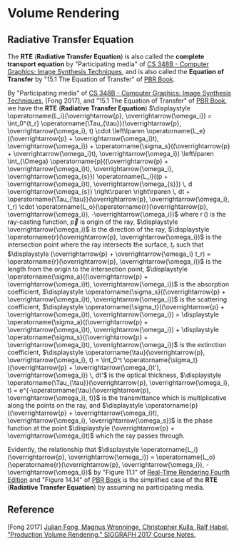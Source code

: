 # Volume Rendering

## Radiative Transfer Equation 

The **RTE** (**Radiative Transfer Equation**) is also called the **complete transport equation** by "Participating media" of [CS 348B - Computer Graphics: Image Synthesis Techniques](http://www-graphics.stanford.edu/courses/cs348b-96/), and is also called the **Equation of Transfer** by "15.1 The Equation of Transfer" of [PBR Book](https://pbr-book.org/3ed-2018/Light_Transport_II_Volume_Rendering/The_Equation_of_Transfer).  

By "Participating media" of [CS 348B - Computer Graphics: Image Synthesis Techniques](http://www-graphics.stanford.edu/courses/cs348b-96/), \[Fong 2017\], and "15.1 The Equation of Transfer" of [PBR Book](https://pbr-book.org/3ed-2018/Light_Transport_II_Volume_Rendering/The_Equation_of_Transfer), we have the **RTE** (**Radiative Transfer Equation**) $\displaystyle \operatorname{L_i}(\overrightarrow{p}, \overrightarrow{\omega_i}) = \int_0^{t_r} \operatorname{\Tau_{\tau}}(\overrightarrow{p}, \overrightarrow{\omega_i}, t) \cdot \left\lparen \operatorname{L_e}((\overrightarrow{p} + \overrightarrow{\omega_i}t), \overrightarrow{\omega_i}) + \operatorname{\sigma_s}((\overrightarrow{p} + \overrightarrow{\omega_i}t), \overrightarrow{\omega_i}) \left\lparen \int_{\Omega} \operatorname{p}((\overrightarrow{p} + \overrightarrow{\omega_i}t), \overrightarrow{\omega_i}, \overrightarrow{\omega_{s}}) \operatorname{L_i}((p + \overrightarrow{\omega_i}t), \overrightarrow{\omega_{s}}) \, d \overrightarrow{\omega_{s}} \right\rparen \right\rparen \, dt + \operatorname{\Tau_{\tau}}(\overrightarrow{p}, \overrightarrow{\omega_i}, t_r) \cdot \operatorname{L_o}(\operatorname{r}(\overrightarrow{p}, \overrightarrow{\omega_i}), -\overrightarrow{\omega_i})$ where $\displaystyle \operatorname{r}()$ is the ray-casting function, $\displaystyle \overrightarrow{p}$ is origin of the ray, $\displaystyle \overrightarrow{\omega_i}$ is the direction of the ray, $\displaystyle \operatorname{r}(\overrightarrow{p}, \overrightarrow{\omega_i})$ is the intersection point where the ray intersects the surface, $\displaystyle t_r$ such that $\displaystyle (\overrightarrow{p} + \overrightarrow{\omega_i} t_r) = \operatorname{r}(\overrightarrow{p}, \overrightarrow{\omega_i})$ is the length from the origin to the intersection point, $\displaystyle \operatorname{\sigma_a}((\overrightarrow{p} + \overrightarrow{\omega_i}t), \overrightarrow{\omega_i})$ is the absorption coefficient, $\displaystyle \operatorname{\sigma_s}((\overrightarrow{p} + \overrightarrow{\omega_i}t), \overrightarrow{\omega_i})$ is the scattering coefficient, $\displaystyle \operatorname{\sigma_t}((\overrightarrow{p} + \overrightarrow{\omega_i}t), \overrightarrow{\omega_i}) = \displaystyle \operatorname{\sigma_a}((\overrightarrow{p} + \overrightarrow{\omega_i}t), \overrightarrow{\omega_i}) + \displaystyle \operatorname{\sigma_s}((\overrightarrow{p} + \overrightarrow{\omega_i}t), \overrightarrow{\omega_i})$ is the extinction coefficient, $\displaystyle \operatorname{\tau}(\overrightarrow{p}, \overrightarrow{\omega_i}, t) = \int_0^t \operatorname{\sigma_t}((\overrightarrow{p} + \overrightarrow{\omega_i}t'), \overrightarrow{\omega_i}) \, dt'$ is the optical thickness, $\displaystyle \operatorname{\Tau_{\tau}}(\overrightarrow{p}, \overrightarrow{\omega_i}, t) = e^{-\operatorname{\tau}(\overrightarrow{p}, \overrightarrow{\omega_i}, t)}$ is the transmittance which is multiplicative along the points on the ray, and $\displaystyle \operatorname{p}((\overrightarrow{p} + \overrightarrow{\omega_i}t), \overrightarrow{\omega_i}, \overrightarrow{\omega_s})$ is the phase function at the point $\displaystyle (\overrightarrow{p} + \overrightarrow{\omega_i}t)$ which the ray passes through.  

Evidently, the relationship that $\displaystyle \operatorname{L_i}(\overrightarrow{p}, \overrightarrow{\omega_i}) = \operatorname{L_o}(\operatorname{r}(\overrightarrow{p}, \overrightarrow{\omega_i}), -\overrightarrow{\omega_i})$ by "Figure 11.1" of [Real-Time Rendering Fourth Edition](http://www.realtimerendering.com/) and "Figure 14.14" of [PBR Book](https://pbr-book.org/3ed-2018/Light_Transport_I_Surface_Reflection/The_Light_Transport_Equation) is the simplified case of the **RTE** (**Radiative Transfer Equation**) by assuming no participating media.  

## Reference  

\[Fong 2017\] [Julian Fong, Magnus Wrenninge, Christopher Kulla, Ralf Habel. "Production Volume Rendering." SIGGRAPH 2017 Course Notes.](https://graphics.pixar.com/library/)  
